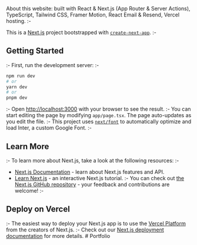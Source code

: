 About this website: built with React & Next.js (App Router & Server Actions), TypeScript, Tailwind CSS, Framer Motion, React Email & Resend, Vercel hosting.
:-

This is a [Next.js](https://nextjs.org/) project bootstrapped with [`create-next-app`](https://github.com/vercel/next.js/tree/canary/packages/create-next-app).
:-
## Getting Started
:-
First, run the development server:
:-
```bash
npm run dev
# or
yarn dev
# or
pnpm dev
```
:-
Open [http://localhost:3000](http://localhost:3000) with your browser to see the result.
:-
You can start editing the page by modifying `app/page.tsx`. The page auto-updates as you edit the file.
:-
This project uses [`next/font`](https://nextjs.org/docs/basic-features/font-optimization) to automatically optimize and load Inter, a custom Google Font.
:-
## Learn More
:-
To learn more about Next.js, take a look at the following resources:
:-
- [Next.js Documentation](https://nextjs.org/docs) - learn about Next.js features and API.
- [Learn Next.js](https://nextjs.org/learn) - an interactive Next.js tutorial.
:-
You can check out [the Next.js GitHub repository](https://github.com/vercel/next.js/) - your feedback and contributions are welcome!
:-
## Deploy on Vercel
:-
The easiest way to deploy your Next.js app is to use the [Vercel Platform](https://vercel.com/new?utm_medium=default-template&filter=next.js&utm_source=create-next-app&utm_campaign=create-next-app-readme) from the creators of Next.js.
:-
Check out our [Next.js deployment documentation](https://nextjs.org/docs/deployment) for more details.
#   P o r t f o l i o 
 
 
